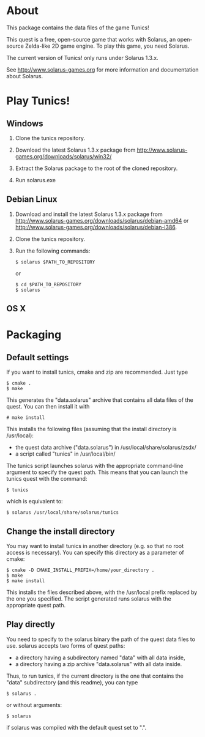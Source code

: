 # About

This package contains the data files of the game Tunics!

This quest is a free, open-source game that works with Solarus, an open-source
Zelda-like 2D game engine. To play this game, you need Solarus.

The current version of Tunics! only runs under Solarus 1.3.x.

See http://www.solarus-games.org for more information and 
documentation about Solarus.


# Play Tunics!

## Windows
 
 1. Clone the tunics repository.
 
 2. Download the latest Solarus 1.3.x package from http://www.solarus-games.org/downloads/solarus/win32/ 
 
 3. Extract the Solarus package to the root of the cloned repository.
 
 4. Run solarus.exe

## Debian Linux

 1. Download and install the latest Solarus 1.3.x package from
    http://www.solarus-games.org/downloads/solarus/debian-amd64 or
    http://www.solarus-games.org/downloads/solarus/debian-i386.

 2. Clone the tunics repository.

 3. Run the following commands:

        $ solarus $PATH_TO_REPOSITORY

    or

        $ cd $PATH_TO_REPOSITORY
        $ solarus


## OS X


# Packaging


## Default settings

If you want to install tunics, cmake and zip are recommended.
Just type

    $ cmake .
    $ make

This generates the "data.solarus" archive that contains all data files
of the quest. You can then install it with

    # make install

This installs the following files (assuming that the install directory
is /usr/local):
- the quest data archive ("data.solarus") in /usr/local/share/solarus/zsdx/
- a script called "tunics" in /usr/local/bin/

The tunics script launches solarus with the appropriate command-line argument
to specify the quest path.
This means that you can launch the tunics quest with the command:

    $ tunics

which is equivalent to:

    $ solarus /usr/local/share/solarus/tunics


## Change the install directory 

You may want to install tunics in another directory
(e.g. so that no root access is necessary). You can specify this directory
as a parameter of cmake:

    $ cmake -D CMAKE_INSTALL_PREFIX=/home/your_directory .
    $ make
    $ make install

This installs the files described above, with the
/usr/local prefix replaced by the one you specified.
The script generated runs solarus with the appropriate quest path.


## Play directly

You need to specify to the solarus binary the path of the quest data files to
use.
solarus accepts two forms of quest paths:
- a directory having a subdirectory named "data" with all data inside,
- a directory having a zip archive "data.solarus" with all data inside.

Thus, to run tunics, if the current directory is the one that
contains the "data" subdirectory (and this readme), you can type

    $ solarus .

or without arguments:

    $ solarus

if solarus was compiled with the default quest set to ".".
